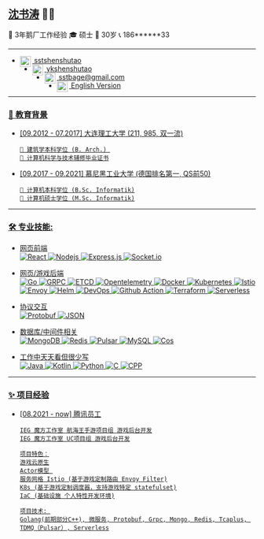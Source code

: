 ## [沈书涛](https://cybertaotao.com) 👨‍💻
👜 3年鹅厂工作经验  🎓 硕士 🎂 30岁 📞 186******33
* * *
<ul>
<li><a href="https://github.com/sstshenshutao/">
  <img align="left" alt="SHEN's Github" width="22px" src="https://cdn.jsdelivr.net/npm/simple-icons@3.13.0/icons/github.svg" />
    &nbsp;sstshenshutao
</a>
<br/>
<li><a href="https://github.com/sstshenshutao/sstshenshutao/blob/master/pics/wechat.png">
  <img align="left" alt="SHEN's Wechat" width="22px" src="https://cdn.jsdelivr.net/npm/simple-icons@3.13.0/icons/wechat.svg" />
    &nbsp;ykshenshutao
</a>
<br/>
<li><a href="mailto:sstbage@gmail.com">
  <img align="left" alt="SHEN's Email" width="22px" src="https://cdn.jsdelivr.net/npm/simple-icons@v3/icons/gmail.svg" />
  &nbsp;sstbage@gmail.com
</a>
<br/>
<li><a href="https://github.com/sstshenshutao/sstshenshutao/blob/master/README.md">
  <img align="left" alt="SHEN Ansari | Twitter" width="22px" src="https://cdn.jsdelivr.net/npm/simple-icons@3.13.0/icons/git.svg" />
  &nbsp;English Version
</ul>

* * *



### 👣 教育背景
- [09.2012 - 07.2017]  大连理工大学 (211, 985, 双一流)
    ```
    📖 建筑学本科学位 (B. Arch.) 
    📖 计算机科学与技术辅修毕业证书
    ```
- [09.2017 - 09.2021] 慕尼黑工业大学 (德国排名第一, QS前50)
    ```
    📖 计算机本科学位 (B.Sc. Informatik)
    📖 计算机硕士学位 (M.Sc. Informatik)
    ```

* * *


### 🛠️ 专业技能:
- 网页前端   
 ![React](https://img.shields.io/badge/-React-black?style=flat-square&logo=react)  ![Nodejs](https://img.shields.io/badge/-Nodejs-black?style=flat-square&logo=Node.js) ![Express.js](https://img.shields.io/badge/-Express-black?style=flat-square&logo=expressjs)  ![Socket.io](https://img.shields.io/badge/-Socket-black?style=flat-square&logo=socket.io)

- 网页/游戏后端  
![Go](https://img.shields.io/badge/-Go-black?style=flat-square&logo=Go) 
![GRPC](https://img.shields.io/badge/-GRPC-black?style=flat-square&logo=Go) 
![ETCD](https://img.shields.io/badge/-ETCD-black?style=flat-square&logo=Go) 
![Opentelemetry](https://img.shields.io/badge/-Opentelemetry-black?style=flat-square&logo=Go) 
![Docker](https://img.shields.io/badge/-Docker-black?style=flat-square&logo=Docker) 
![Kubernetes](https://img.shields.io/badge/-Kubernetes-black?style=flat-square&logo=Kubernetes) 
![Istio](https://img.shields.io/badge/-Istio-black?style=flat-square&logo=Istio) 
![Envoy](https://img.shields.io/badge/-Envoy-black?style=flat-square&logo=Istio) 
![Helm](https://img.shields.io/badge/-Helm-black?style=flat-square&logo=Helm) 
![DevOps](https://img.shields.io/badge/-DevOps-black?style=flat-square&logo=Azure-DevOps) 
![Github Action](https://img.shields.io/badge/-Github_Action-black?style=flat-square&logo=githubactions) 
![Terraform](https://img.shields.io/badge/-Terraform-black?style=flat-square&logo=Terraform) 
![Serverless](https://img.shields.io/badge/-Serverless-black?style=flat-square&logo=tencentqq) 


- 协议交互   
 ![Protobuf](https://img.shields.io/badge/-Protobuf-black?style=flat-square&logo=JSON) ![JSON](https://img.shields.io/badge/-JSON-black?style=flat-square&logo=JSON) 


- 数据库/中间件相关  
![MongoDB](https://img.shields.io/badge/-MongoDB-black?style=flat-square&logo=MongoDB)
![Redis](https://img.shields.io/badge/-Redis-black?style=flat-square&logo=Redis) 
![Pulsar](https://img.shields.io/badge/-Pulsar-black?style=flat-square&logo=apachepulsar) 
![MySQL](https://img.shields.io/badge/-MySQL-black?style=flat-square&logo=MySQL) 
![Cos](https://img.shields.io/badge/-Cos-black?style=flat-square&logo=tencentqq) 

- 工作中天天看但很少写  
![Java](https://img.shields.io/badge/-Java-black?style=flat-square&logo=oracle) ![Kotlin](https://img.shields.io/badge/-Kotlin-black?style=flat-square&logo=Kotlin) 
![Python](https://img.shields.io/badge/-Python-black?style=flat-square&logo=Python) 
![C](https://img.shields.io/badge/-C-black?style=flat-square&logo=C) ![CPP](https://img.shields.io/badge/-C++-black?style=flat-square&logo=C) 


<!-- ![C++](https://img.shields.io/badge/-C-black?style=flat-square&logo=c)
![Heroku](https://img.shields.io/badge/-Heroku-black?style=flat-square&logo=heroku)
![Netlify](https://img.shields.io/badge/-Netlify-black?style=flat-square&logo=netlify)
![Vercel](https://img.shields.io/badge/-Vercel-black?style=flat-square&logo=vercel) -->

* * *

### ✨ 项目经验

- [08.2021 - now] 腾讯员工
    ```
    IEG 魔方工作室 航海王手游项目组 游戏后台开发
    IEG 魔方工作室 UC项目组 游戏后台开发
    
    项目特色：
    游戏云原生
    Actor模型 
    服务网格 Istio (基于游戏定制路由 Envoy Filter)
    K8s (基于游戏定制调度器，支持游戏特定 statefulset)
    IaC (基础设施 个人特性开发环境)

    项目技术: 
    Golang(前期部分C++), 微服务, Protobuf, Grpc, Mongo, Redis, Tcaplus, TDMQ（Pulsar）, Serverless
    ```

<!-- ### 🌱 Additional -->

<!-- ### ✨ Education -->

<!--
**sstshenshutao/sstshenshutao** is a ✨ _special_ ✨ repository because its `README.md` (this file) appears on your GitHub profile.

Here are some ideas to get you started:

- 🔭 I’m currently working on ...
- 🌱 I’m currently learning ...
- 👯 I’m looking to collaborate on ...
- 🤔 I’m looking for help with ...
- 💬 Ask me about ...
- 📫 How to reach me: ...
- 😄 Pronouns: ...
- ⚡ Fun fact: ...
-->
